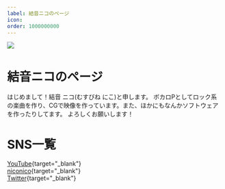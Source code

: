 ```yaml
---
label: 結音ニコのページ
icon:
order: 1000000000
---
```

![](./header.png)　
# 結音ニコのページ
はじめまして！結音 ニコ(むすびね にこ)と申します。
ボカロPとしてロック系の楽曲を作り、CGで映像を作っています。また、ほかにもなんかソフトウェアを作ったりしてます。
よろしくお願いします！

# SNS一覧


[YouTube](https://www.youtube.com/channel/UCGywLQU_PXy3H-MlzF_v_VQ){target="_blank"}<br>
[niconico](https://www.nicovideo.jp/user/97486326/){target="_blank"}<br>
[Twitter](https://x.com/niko_musubine){target="_blank"}<br>

